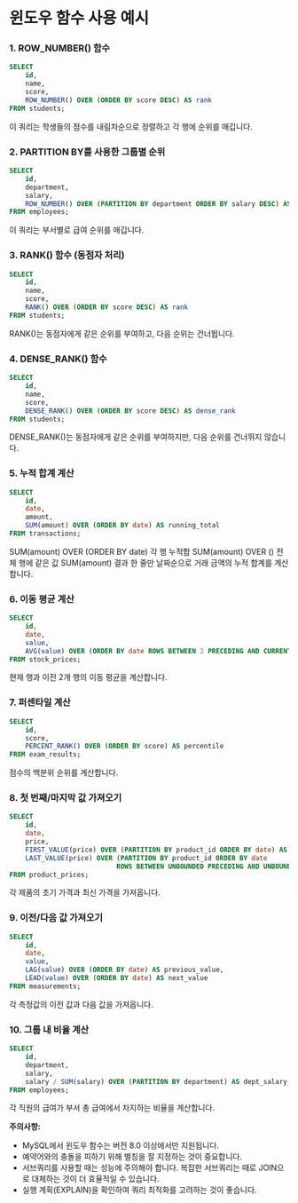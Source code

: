 # 윈도우 함수 사용 예시

### 1. ROW_NUMBER() 함수

```sql
SELECT 
    id, 
    name, 
    score,
    ROW_NUMBER() OVER (ORDER BY score DESC) AS rank
FROM students;
```
이 쿼리는 학생들의 점수를 내림차순으로 정렬하고 각 행에 순위를 매깁니다.

### 2. PARTITION BY를 사용한 그룹별 순위

```sql
SELECT
    id,
    department,
    salary,
    ROW_NUMBER() OVER (PARTITION BY department ORDER BY salary DESC) AS dept_rank
FROM employees;
```
이 쿼리는 부서별로 급여 순위를 매깁니다.

### 3. RANK() 함수 (동점자 처리)

```sql
SELECT
    id,
    name,
    score,
    RANK() OVER (ORDER BY score DESC) AS rank
FROM students;
```
RANK()는 동점자에게 같은 순위를 부여하고, 다음 순위는 건너뜁니다.

### 4. DENSE_RANK() 함수

```sql
SELECT
    id,
    name,
    score,
    DENSE_RANK() OVER (ORDER BY score DESC) AS dense_rank
FROM students;
```
DENSE_RANK()는 동점자에게 같은 순위를 부여하지만, 다음 순위를 건너뛰지 않습니다.

### 5. 누적 합계 계산

```sql
SELECT
    id,
    date,
    amount,
    SUM(amount) OVER (ORDER BY date) AS running_total
FROM transactions;
```
SUM(amount) OVER (ORDER BY date) 각 행 누적합
SUM(amount) OVER () 전체 행에 같은 값
SUM(amount) 결과 한 줄만
날짜순으로 거래 금액의 누적 합계를 계산합니다.

### 6. 이동 평균 계산

```sql
SELECT
    id,
    date,
    value,
    AVG(value) OVER (ORDER BY date ROWS BETWEEN 2 PRECEDING AND CURRENT ROW) AS moving_avg
FROM stock_prices;
```
현재 행과 이전 2개 행의 이동 평균을 계산합니다.

### 7. 퍼센타일 계산

```sql
SELECT
    id,
    score,
    PERCENT_RANK() OVER (ORDER BY score) AS percentile
FROM exam_results;
```
점수의 백분위 순위를 계산합니다.

### 8. 첫 번째/마지막 값 가져오기

```sql
SELECT
    id,
    date,
    price,
    FIRST_VALUE(price) OVER (PARTITION BY product_id ORDER BY date) AS initial_price,
    LAST_VALUE(price) OVER (PARTITION BY product_id ORDER BY date 
                           ROWS BETWEEN UNBOUNDED PRECEDING AND UNBOUNDED FOLLOWING) AS latest_price
FROM product_prices;
```
각 제품의 초기 가격과 최신 가격을 가져옵니다.

### 9. 이전/다음 값 가져오기

```sql
SELECT
    id,
    date,
    value,
    LAG(value) OVER (ORDER BY date) AS previous_value,
    LEAD(value) OVER (ORDER BY date) AS next_value
FROM measurements;
```
각 측정값의 이전 값과 다음 값을 가져옵니다.

### 10. 그룹 내 비율 계산

```sql
SELECT
    id,
    department,
    salary,
    salary / SUM(salary) OVER (PARTITION BY department) AS dept_salary_ratio
FROM employees;
```
각 직원의 급여가 부서 총 급여에서 차지하는 비율을 계산합니다.

**주의사항:**
- MySQL에서 윈도우 함수는 버전 8.0 이상에서만 지원됩니다.
- 예약어와의 충돌을 피하기 위해 별칭을 잘 지정하는 것이 중요합니다.
- 서브쿼리를 사용할 때는 성능에 주의해야 합니다. 복잡한 서브쿼리는 때로 JOIN으로 대체하는 것이 더 효율적일 수 있습니다.
- 실행 계획(EXPLAIN)을 확인하여 쿼리 최적화를 고려하는 것이 좋습니다.